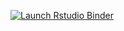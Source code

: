 <!-- badges: start -->
  [![Launch Rstudio Binder](http://mybinder.org/badge_logo.svg)](https://mybinder.org/v2/gh/kkrecisz/coh/master?urlpath=shiny/plots_dabest.Rmd)
  <!-- badges: end -->
